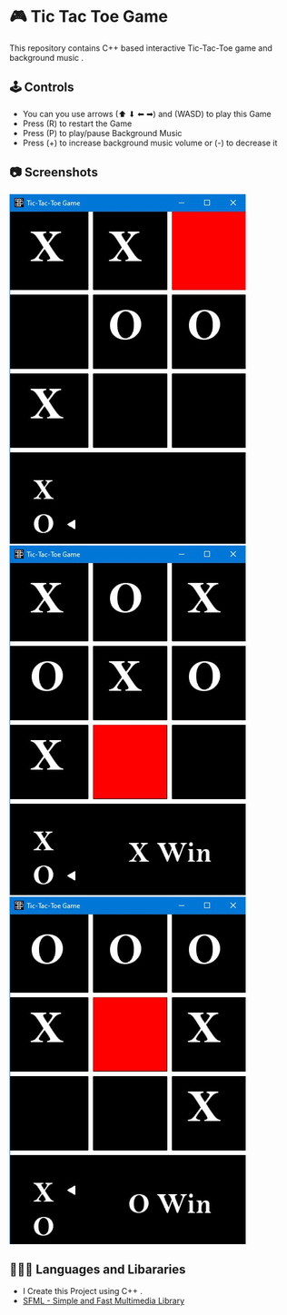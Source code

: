 
# 🎮 Tic Tac Toe Game
This repository contains C++ based interactive Tic-Tac-Toe game and background music .
## 🕹️ Controls

 - You can you use arrows (⬆ ⬇ ⬅ ➡) and (WASD) to play this Game
 - Press (R) to restart the Game
 - Press (P) to play/pause Background Music
 - Press (+) to increase background music volume or (-) to decrease it

## 📷 Screenshots
![Screenshot 1](Screenshot-1.jpg)
![Screenshot 2](Screenshot-2.jpg)
![Screenshot 3](Screenshot-3.jpg)


## 👨🏻‍💻 Languages and Libararies

- I Create this Project using C++ .
- [SFML - Simple and Fast Multimedia Library](https://www.sfml-dev.org/)

